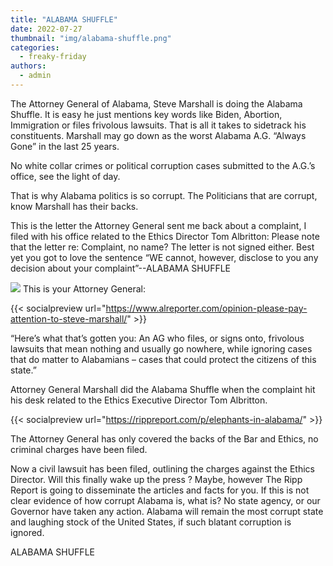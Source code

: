 ```yaml
---
title: "ALABAMA SHUFFLE"
date: 2022-07-27
thumbnail: "img/alabama-shuffle.png"
categories: 
  - freaky-friday
authors: 
  - admin
---
```


The Attorney General of Alabama, Steve Marshall is doing the Alabama Shuffle. It is easy he just mentions key words like Biden, Abortion, Immigration or files frivolous lawsuits. That is all it takes to sidetrack his constituents. Marshall may go down as the worst Alabama A.G. “Always Gone” in the last 25 years.

No white collar crimes or political corruption cases submitted to the A.G.’s office, see the light of day.

That is why Alabama politics is so corrupt. The Politicians that are corrupt, know Marshall has their backs.

This is the letter the Attorney General sent me back about a complaint, I filed with his office related to the Ethics Director Tom Albritton: Please note that the letter re: Complaint, no name? The letter is not signed either. Best yet you got to love the sentence “WE cannot, however, disclose to you any decision about your complaint”--ALABAMA SHUFFLE

[![](https://rippreport.com/wp-content/uploads/24eb704d-alletter.png)](https://rippreport.com/wp-content/uploads/24eb704d-alletter.png) This is your Attorney General:

{{< socialpreview url="https://www.alreporter.com/opinion-please-pay-attention-to-steve-marshall/" >}}

“Here’s what that’s gotten you: An AG who files, or signs onto, frivolous lawsuits that mean nothing and usually go nowhere, while ignoring cases that do matter to Alabamians – cases that could protect the citizens of this state.”

Attorney General Marshall did the Alabama Shuffle when the complaint hit his desk related to the Ethics Executive Director Tom Albritton.

{{< socialpreview url="https://rippreport.com/p/elephants-in-alabama/" >}}

The Attorney General has only covered the backs of the Bar and Ethics, no criminal charges have been filed.

Now a civil lawsuit has been filed, outlining the charges against the Ethics Director. Will this finally wake up the press ? Maybe, however The Ripp Report is going to disseminate the articles and facts for you. If this is not clear evidence of how corrupt Alabama is, what is? No state agency, or our Governor have taken any action. Alabama will remain the most corrupt state and laughing stock of the United States, if such blatant corruption is ignored.

ALABAMA SHUFFLE
